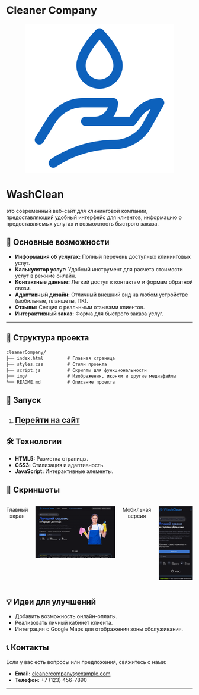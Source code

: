 
# Cleaner Company  

<p align="center">
<img src="img/clean.svg" alt="Главная страница" width="400">
</p>


   <h1>WashClean</h1>  это современный веб-сайт для клининговой компании, предоставляющий удобный интерфейс для клиентов, информацию о предоставляемых услугах и возможность быстрого заказа.



## 🌟 Основные возможности  
- **Информация об услугах:** Полный перечень доступных клининговых услуг.  
- **Калькулятор услуг:** Удобный инструмент для расчета стоимости услуг в режиме онлайн.  
- **Контактные данные:** Легкий доступ к контактам и формам обратной связи.  
- **Адаптивный дизайн:** Отличный внешний вид на любом устройстве (мобильные, планшеты, ПК).  
- **Отзывы:** Секция с реальными отзывами клиентов.  
- **Интерактивный заказ:** Форма для быстрого заказа услуг.  

---  


## 📂 Структура проекта  
```
cleanerCompany/
├── index.html         # Главная страница
├── styles.css         # Стили проекта
├── script.js          # Скрипты для функциональности
├── img/               # Изображения, иконки и другие медиафайлы
└── README.md          # Описание проекта
```  

## 🚀 Запуск  

1. ## <a href="https://teamliderccmp.github.io/cleanerCompany/" target="_blank">Перейти на сайт</a>

   

## 🛠 Технологии  
- **HTML5:** Разметка страницы.  
- **CSS3:** Стилизация и адаптивность.  
- **JavaScript:** Интерактивные элементы.  

## 🎨 Скриншоты  
<div style="display: flex; justify-content: center; gap: 20px;">
    <p align="center" font-size="36px"> <span>Главный экран</span> </p>
  <p align="center">
   <img src="img/gl.png" alt="Главная страница" width="700">
     </p>
   <p align="center"> Мобильная версия </p>
   <p align="center"> 
  <img src="img/mobile.png" alt="Мобильная версия" width="300">
      </p>
</div>

## 💡 Идеи для улучшений  
- Добавить возможность онлайн-оплаты.  
- Реализовать личный кабинет клиента.  
- Интеграция с Google Maps для отображения зоны обслуживания.  

## 📞 Контакты  
Если у вас есть вопросы или предложения, свяжитесь с нами:  
- **Email:** cleanercompany@example.com  
- **Телефон:** +7 (123) 456-7890  

---
